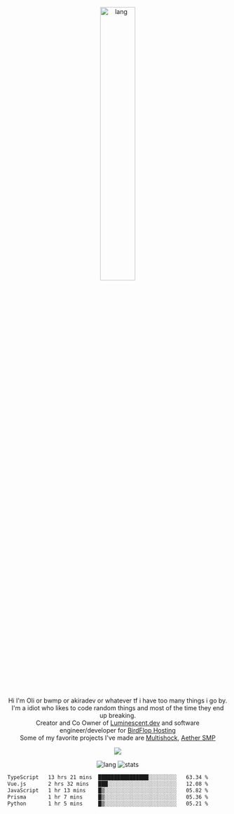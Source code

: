 <p align="center">
 <a href="https://luminescent.dev">
  <img width="40%" alt="lang" src="https://github.com/bwmp/bwmp/blob/main/l_10.png?raw=true" />
 </a>
</p>

<p align="center">
 Hi I'm Oli or bwmp or akiradev or whatever tf i have too many things i go by.<br>
 I'm a idiot who likes to code random things and most of the time they end up breaking.<br>
 Creator and Co Owner of <a href="https://luminescent.dev">Luminescent.dev</a> and software engineer/developer for <a href="https://www.birdflop.com">BirdFlop Hosting</a><br>
 Some of my favorite projects I've made are <a href="https://github.com/PiShock-Inc/MultiShock">Multishock</a>, <a href="https://www.aethersmp.com">Aether SMP</a>
</p>

<p align="center">
  <a href="https://discord.com/users/798738506859282482"><img align="center" src="https://lanyard-profile-readme.vercel.app/api/798738506859282482?bg=433e4f&borderRadius=10px&showDisplayName=true&idleMessage=Probably%20sleeping"/></a>
</p>

<p align="center">
 <img alt="lang" src="https://github-readme-stats.vercel.app/api/top-langs/?username=bwmp&layout=compact&hide_border=true&langs_count=10&theme=transparent&custom_title=Languages" />
 <img alt="stats" src="https://github-readme-stats.vercel.app/api?username=bwmp&show_icons=true&hide_border=true&count_private=true&theme=transparent&custom_title=Statistics">
</p>
<p align="center">
 <!--START_SECTION:waka-->

```txt
TypeScript   13 hrs 21 mins  ████████████████░░░░░░░░░   63.34 %
Vue.js       2 hrs 32 mins   ███░░░░░░░░░░░░░░░░░░░░░░   12.08 %
JavaScript   1 hr 13 mins    █▒░░░░░░░░░░░░░░░░░░░░░░░   05.82 %
Prisma       1 hr 7 mins     █▒░░░░░░░░░░░░░░░░░░░░░░░   05.36 %
Python       1 hr 5 mins     █▒░░░░░░░░░░░░░░░░░░░░░░░   05.21 %
```

<!--END_SECTION:waka-->
</p>
